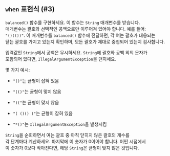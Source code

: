 ## `when` 표현식 (#3)

`balanced()` 함수를 구현하세요. 이 함수는 `String` 매개변수를 받습니다.  
매개변수는 괄호와 선택적인 공백으로만 이루어져 있어야 합니다. 예를 들어:  
`"()(())"`. 이 매개변수를 `balanced()` 함수에 전달하면, 각 여는 괄호가 대응되는  
닫는 괄호를 가지고 있는지 확인하며, 모든 괄호가 제대로 중첩되어 있는지 검사합니다.

입력값인 `String`에서 공백은 무시하세요. `String`에 괄호와 공백 외의 문자가  
포함되어 있다면, `IllegalArgumentException`을 던지세요.

몇 가지 예시:

- `"()"`는 균형이 잡혀 있음

- `"(()"`는 균형이 맞지 않음

- `")("`는 균형이 맞지 않음

- `"( ()() )"`는 균형이 잡혀 있음

- `"*()"`는 `IllegalArgumentException`을 발생시킴

<div class="hint">

`String`을 순회하면서 여는 괄호 중 아직 닫히지 않은 괄호의 개수를  
각 단계마다 계산하세요. 마지막에 이 숫자가 0이어야 합니다. 어떤 시점에서  
이 숫자가 0보다 작아진다면, 해당 `String`은 균형이 맞지 않은 것입니다.

</div>